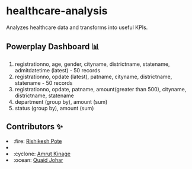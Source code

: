 # healthcare-analysis
Analyzes healthcare data and transforms into useful KPIs. 


## Powerplay Dashboard :bar_chart:
1. registrationno, age, gender, cityname, districtname, statename,	admitdatetime (latest) - 50 records
2. registrationno, opdate (latest), patname,	cityname,	districtname,	statename - 50 records 
3. registrationno, 	opdate,	patname,	amount(greater than 500),	cityname,	districtname,	statename
4. department (group by), amount (sum)
5. status (group by), amount (sum)  


## Contributors :sparkles:
<li> :fire: <a href="https://github.com/RishikeshPote">Rishikesh Pote</a><li>
<li> :cyclone: <a href="https://github.com/amrutkinage">Amrut Kinage</a></li>
<li> :ocean: <a href="https://github.com/Equinox-13">Quaid Johar</a></li>

